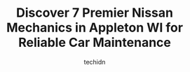 ---
layout: ampstory
image: https://images.unsplash.com/photo-1611088135647-aa5eb1b5f390?ixlib=rb-4.0.3&ixid=MnwxMjA3fDB8MHxwaG90by1wYWdlfHx8fGVufDB8fHx8&auto=format&fit=crop&w=640&h=853&q=80
author: techidn
featured: false
description: When it comes to maintaining and repairing your vehicle in Appleton WI, USA, you deserve nothing but the best. Thats why the 7 best Nissan Mechanic in the area are here to offer their exper
title: Discover 7 Premier Nissan Mechanics in Appleton WI for Reliable Car Maintenance
cover:
   title: Discover 7 Premier Nissan Mechanics in Appleton WI for Reliable Car Maintenance
   subtitle: Rickpate
   background: https://images.unsplash.com/photo-1611088135647-aa5eb1b5f390?ixlib=rb-4.0.3&ixid=MnwxMjA3fDB8MHxwaG90by1wYWdlfHx8fGVufDB8fHx8&auto=format&fit=crop&w=640&h=853&q=80

pages: 
 - layout: thirds
   top: <h1>#1 Petes Auto Repair and Sales</h1>
   bottom: "<p>Our family of 7 drivers with 5 vehicles have been long-time very pleased customers of Petes Auto repair. Their prices seem very fair, scheduled openings are reasonable, </p>"
   background: https://www.knot35.com/toplist/wp-content/uploads/2023/06/best-nissan-mechanic-1-in-appleton-wi-1685838856.jpeg
   backgroundblur: true
 - layout: thirds
   top: <h1>#2 Tuffy Tire & Auto Service Center</h1>
   bottom: "<p>2940 E College Ave, Appleton, WI 54915, United States</p>"
   background: https://www.knot35.com/toplist/wp-content/uploads/2023/06/best-nissan-mechanic-2-in-appleton-wi-1685838857.png
   cta:
      link: https://www.knot35.com/toplist/discover-7-premier-nissan-mechanics-in-appleton-wi-for-reliable-car-maintenance/
      text: Discover 7 Premier Nissan Mechanics in Appleton WI for Reliable Car Maintenance
 - layout: thirds
   top: <h1>#3 American Fleet & Auto Service</h1>
   bottom: "<p>2010 W Wisconsin Ave, Appleton, WI 54914, United States</p>"
   background: https://www.knot35.com/toplist/wp-content/uploads/2023/06/best-nissan-mechanic-3-in-appleton-wi-1685838858.jpeg
   cta:
      link: https://www.knot35.com/toplist/discover-7-premier-nissan-mechanics-in-appleton-wi-for-reliable-car-maintenance/
      text: Discover 7 Premier Nissan Mechanics in Appleton WI for Reliable Car Maintenance
 - layout: thirds
   top: <h1>#4 AUTOTRUST</h1>
   bottom: "<p>2530 S Oneida St, Appleton, WI 54915, United States</p>"
   background: https://images.unsplash.com/photo-1580610447943-1bfbef5efe07?ixlib=rb-4.0.3&ixid=MnwxMjA3fDB8MHxwaG90by1wYWdlfHx8fGVufDB8fHx8&auto=format&fit=crop&w=640&h=853&q=80
   cta:
      link: https://www.knot35.com/toplist/discover-7-premier-nissan-mechanics-in-appleton-wi-for-reliable-car-maintenance/
      text: Discover 7 Premier Nissan Mechanics in Appleton WI for Reliable Car Maintenance
 - layout: thirds
   top: <h1>#5 Meiers Motors</h1>
   bottom: "<p>1500 W Wisconsin Ave, Appleton, WI 54914, United States</p>"
   background: https://images.unsplash.com/photo-1496096265110-f83ad7f96608?ixlib=rb-4.0.3&ixid=MnwxMjA3fDB8MHxwaG90by1wYWdlfHx8fGVufDB8fHx8&auto=format&fit=crop&w=640&h=853&q=80
   cta:
      link: https://www.knot35.com/toplist/discover-7-premier-nissan-mechanics-in-appleton-wi-for-reliable-car-maintenance/
      text: Discover 7 Premier Nissan Mechanics in Appleton WI for Reliable Car Maintenance
 - layout: thirds
   top: <h1>#6 Van Zeelands Auto Care Centers</h1>
   bottom: "<p>109 W Northland Ave, Appleton, WI 54911, United States</p>"
   background: https://images.unsplash.com/photo-1515405295579-ba7b45403062?ixlib=rb-4.0.3&ixid=MnwxMjA3fDB8MHxwaG90by1wYWdlfHx8fGVufDB8fHx8&auto=format&fit=crop&w=640&h=853&q=80
   cta:
      link: https://www.knot35.com/toplist/discover-7-premier-nissan-mechanics-in-appleton-wi-for-reliable-car-maintenance/
      text: Discover 7 Premier Nissan Mechanics in Appleton WI for Reliable Car Maintenance
 - layout: thirds
   top: <h1>#7 Klug Family Repair LLC</h1>
   bottom: "<p>300 N Lynndale Dr, Appleton, WI 54914, United States</p>"
   background: https://images.unsplash.com/photo-1561679660-d00ee1e0dc8e?ixlib=rb-4.0.3&ixid=MnwxMjA3fDB8MHxwaG90by1wYWdlfHx8fGVufDB8fHx8&auto=format&fit=crop&w=640&h=853&q=80
   cta:
      link: https://www.knot35.com/toplist/discover-7-premier-nissan-mechanics-in-appleton-wi-for-reliable-car-maintenance/
      text: Discover 7 Premier Nissan Mechanics in Appleton WI for Reliable Car Maintenance
 - layout: thirds
   middle: Continue reading...
   background: https://images.unsplash.com/photo-1609083590460-7b8cc0ca65f8?ixlib=rb-4.0.3&ixid=MnwxMjA3fDB8MHxwaG90by1wYWdlfHx8fGVufDB8fHx8&auto=format&fit=crop&w=640&h=853&q=80
   cta:
      link: https://www.knot35.com/toplist/discover-7-premier-nissan-mechanics-in-appleton-wi-for-reliable-car-maintenance/
      text: Discover 7 Premier Nissan Mechanics in Appleton WI for Reliable Car Maintenance
      
---